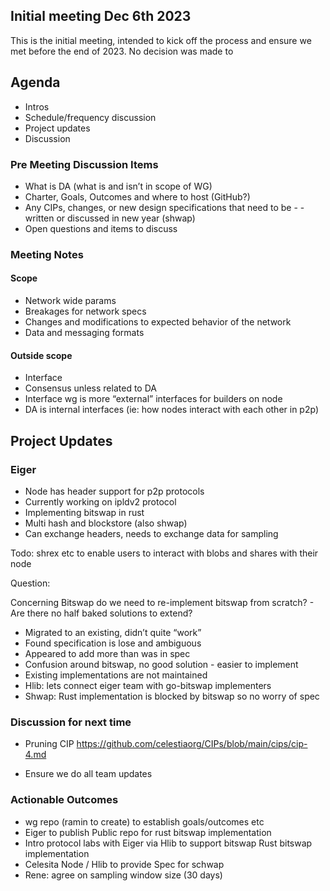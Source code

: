 ## Initial meeting Dec 6th 2023

This is the initial meeting, intended to kick off the process and ensure we met before the end of 2023. No decision was made to

## Agenda

- Intros
- Schedule/frequency discussion
- Project updates
- Discussion

### Pre Meeting Discussion Items

- What is DA (what is and isn’t in scope of WG)
- Charter, Goals, Outcomes and where to host (GitHub?)
- Any CIPs, changes, or new design specifications that need to be - - written or discussed in new year (shwap)
- Open questions and items to discuss

### Meeting Notes

#### Scope

- Network wide params
- Breakages for network specs
- Changes and modifications to expected behavior of the network
- Data and messaging formats

#### Outside scope

- Interface
- Consensus unless related to DA
- Interface wg is more “external” interfaces for builders on node
- DA is internal interfaces (ie: how nodes interact with each other in p2p)


## Project Updates

### Eiger

- Node has header support for p2p protocols
- Currently working on  ipldv2 protocol
- Implementing bitswap in rust
- Multi hash and blockstore (also shwap)
- Can exchange headers, needs to exchange data for sampling

Todo: shrex etc to enable users to interact with blobs and shares with their node

Question:

Concerning Bitswap do we need to re-implement bitswap from scratch? - Are there no half baked solutions to extend?
- Migrated to an existing, didn’t quite “work”
- Found specification is lose and ambiguous
- Appeared to add more than was in spec
- Confusion around bitswap, no good solution - easier to implement
- Existing implementations are not maintained
- Hlib: lets connect eiger team with go-bitswap implementers
- Shwap: Rust implementation is blocked by bitswap so no worry of spec


### Discussion for next time
- Pruning CIP https://github.com/celestiaorg/CIPs/blob/main/cips/cip-4.md

- Ensure we do all team updates


### Actionable Outcomes

- wg repo (ramin to create) to establish goals/outcomes etc
- Eiger to publish Public repo for rust bitswap implementation
- Intro protocol labs with Eiger via Hlib to support bitswap Rust bitswap implementation
- Celesita Node / Hlib to provide Spec for schwap
- Rene: agree on sampling window size (30 days)
